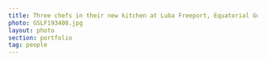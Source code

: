 ```yaml
---
title: Three chefs in their new kitchen at Luba Freeport, Equatorial Guinea
photo: GSLF193408.jpg 
layout: photo 
section: portfolio 
tag: people 
--- 
```

